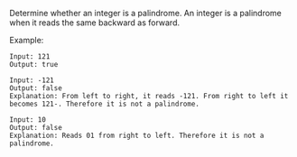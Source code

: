 Determine whether an integer is a palindrome. An integer is a palindrome when it reads the same backward as forward.

Example:
```
Input: 121
Output: true

Input: -121
Output: false
Explanation: From left to right, it reads -121. From right to left it becomes 121-. Therefore it is not a palindrome.

Input: 10
Output: false
Explanation: Reads 01 from right to left. Therefore it is not a palindrome.

```